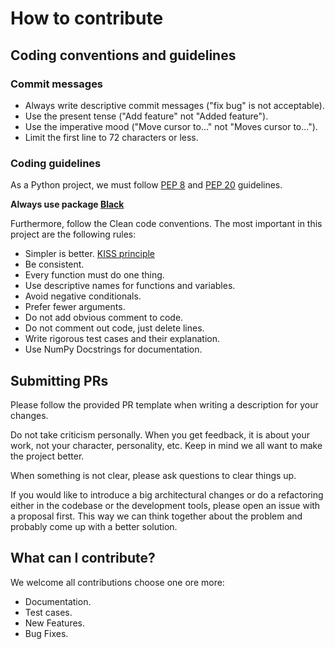# How to contribute

## Coding conventions and guidelines

### Commit messages

* Always write descriptive commit messages ("fix bug" is not acceptable).
* Use the present tense ("Add feature" not "Added feature").
* Use the imperative mood ("Move cursor to..." not "Moves cursor to...").
* Limit the first line to 72 characters or less.

### Coding guidelines

As a Python project, we must follow [PEP 8](https://www.python.org/dev/peps/pep-0008/) and [PEP 20](https://www.python.org/dev/peps/pep-0020/) guidelines.

**Always use package [Black](https://pypi.org/project/black/)**


Furthermore, follow the Clean code conventions. The most important
in this project are the following rules:

* Simpler is better. [KISS principle](https://en.wikipedia.org/wiki/KISS_principle)
* Be consistent.
* Every function must do one thing.
* Use descriptive names for functions and variables.
* Avoid negative conditionals.
* Prefer fewer arguments.
* Do not add obvious comment to code.
* Do not comment out code, just delete lines.
* Write rigorous test cases and their explanation.
* Use NumPy Docstrings for documentation.

## Submitting PRs

Please follow the provided PR template when writing a description for your changes.

Do not take criticism personally. When you get feedback, it is about your work,
not your character, personality, etc. Keep in mind we all want to make the project better.

When something is not clear, please ask questions to clear things up.

If you would like to introduce a big architectural changes or do a refactoring
either in the codebase or the development tools, please open an issue with a proposal
first. This way we can think together about the problem and probably come up
with a better solution.

## What can I contribute?

We welcome all contributions choose one ore more: 

* Documentation.
* Test cases.
* New Features.
* Bug Fixes.


